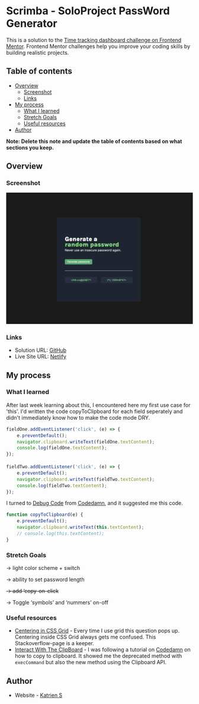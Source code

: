 # Scrimba - SoloProject PassWord Generator

This is a solution to the [Time tracking dashboard challenge on Frontend Mentor](https://www.frontendmentor.io/challenges/time-tracking-dashboard-UIQ7167Jw). Frontend Mentor challenges help you improve your coding skills by building realistic projects.

## Table of contents

- [Overview](#overview)
  - [Screenshot](#screenshot)
  - [Links](#links)
- [My process](#my-process)
  - [What I learned](#what-i-learned)
  - [Stretch Goals](#stretch-goals)
  - [Useful resources](#useful-resources)
- [Author](#author)

**Note: Delete this note and update the table of contents based on what sections you keep.**

## Overview

### Screenshot

![](./screenshot.png)

### Links

- Solution URL: [GitHub](https://github.com/graficdoctor/soloproject-password-generator)
- Live Site URL: [Netlify](https://superb-trifle-a88c8f.netlify.app/)

## My process

### What I learned

After last week learning about this, I encountered here my first use case for 'this'. I'd written the code copyToClipboard for each field seperately and didn't immediately know how to make the code mode DRY.

```js
fieldOne.addEventListener('click', (e) => {
	e.preventDefault();
	navigator.clipboard.writeText(fieldOne.textContent);
	console.log(fieldOne.textContent);
});

fieldTwo.addEventListener('click', (e) => {
	e.preventDefault();
	navigator.clipboard.writeText(fieldTwo.textContent);
	console.log(fieldTwo.textContent);
});
```

I turned to [Debug Code](debugcode.ai) from [Codedamn](https://codedamn.com/), and it suggested me this code.

```js
function copyToClipboard(e) {
	e.preventDefault();
	navigator.clipboard.writeText(this.textContent);
	// console.log(this.textContent);
}
```

### Stretch Goals

→ light color scheme + switch

→ ability to set password length

~~→ add ‘copy-on-click~~

→ Toggle ‘symbols’ and ‘nummers’ on-off

### Useful resources

- [Centering in CSS Grid](https://stackoverflow.com/questions/45536537/centering-in-css-grid) - Every time I use grid this question pops up. Centering inside CSS Grid always gets me confused. This Stackoverflow-page is a keeper.
- [Interact With The ClipBoard](https://developer.mozilla.org/en-US/docs/Mozilla/Add-ons/WebExtensions/Interact_with_the_clipboard) - I was following a tutorial on [Codedamn](https://codedamn.com/) on how to copy to clipboard. It showed me the deprecated method with `execCommand` but also the new method using the Clipboard API.

## Author

- Website - [Katrien S](https://www.katriens.be)

